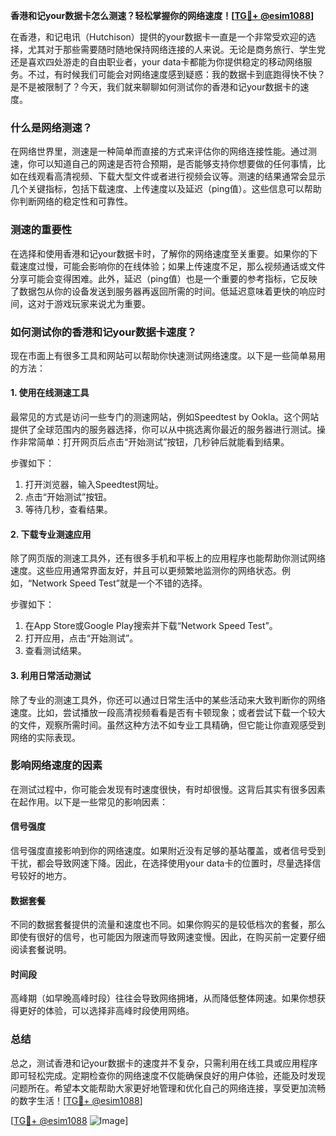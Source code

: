 **香港和记your数据卡怎么测速？轻松掌握你的网络速度！[[TG💪+ @esim1088](https://t.me/s/esim1088)]**

在香港，和记电讯（Hutchison）提供的your数据卡一直是一个非常受欢迎的选择，尤其对于那些需要随时随地保持网络连接的人来说。无论是商务旅行、学生党还是喜欢四处游走的自由职业者，your data卡都能为你提供稳定的移动网络服务。不过，有时候我们可能会对网络速度感到疑惑：我的数据卡到底跑得快不快？是不是被限制了？今天，我们就来聊聊如何测试你的香港和记your数据卡的速度。

### 什么是网络测速？

在网络世界里，测速是一种简单而直接的方式来评估你的网络连接性能。通过测速，你可以知道自己的网速是否符合预期，是否能够支持你想要做的任何事情，比如在线观看高清视频、下载大型文件或者进行视频会议等。测速的结果通常会显示几个关键指标，包括下载速度、上传速度以及延迟（ping值）。这些信息可以帮助你判断网络的稳定性和可靠性。

### 测速的重要性

在选择和使用香港和记your数据卡时，了解你的网络速度至关重要。如果你的下载速度过慢，可能会影响你的在线体验；如果上传速度不足，那么视频通话或文件分享可能会变得困难。此外，延迟（ping值）也是一个重要的参考指标，它反映了数据包从你的设备发送到服务器再返回所需的时间。低延迟意味着更快的响应时间，这对于游戏玩家来说尤为重要。

### 如何测试你的香港和记your数据卡速度？

现在市面上有很多工具和网站可以帮助你快速测试网络速度。以下是一些简单易用的方法：

#### 1. 使用在线测速工具

最常见的方式是访问一些专门的测速网站，例如Speedtest by Ookla。这个网站提供了全球范围内的服务器选择，你可以从中挑选离你最近的服务器进行测试。操作非常简单：打开网页后点击“开始测试”按钮，几秒钟后就能看到结果。

步骤如下：
1. 打开浏览器，输入Speedtest网址。
2. 点击“开始测试”按钮。
3. 等待几秒，查看结果。

#### 2. 下载专业测速应用

除了网页版的测速工具外，还有很多手机和平板上的应用程序也能帮助你测试网络速度。这些应用通常界面友好，并且可以更频繁地监测你的网络状态。例如，“Network Speed Test”就是一个不错的选择。

步骤如下：
1. 在App Store或Google Play搜索并下载“Network Speed Test”。
2. 打开应用，点击“开始测试”。
3. 查看测试结果。

#### 3. 利用日常活动测试

除了专业的测速工具外，你还可以通过日常生活中的某些活动来大致判断你的网络速度。比如，尝试播放一段高清视频看看是否有卡顿现象；或者尝试下载一个较大的文件，观察所需时间。虽然这种方法不如专业工具精确，但它能让你直观感受到网络的实际表现。

### 影响网络速度的因素

在测试过程中，你可能会发现有时速度很快，有时却很慢。这背后其实有很多因素在起作用。以下是一些常见的影响因素：

#### 信号强度

信号强度直接影响到你的网络速度。如果附近没有足够的基站覆盖，或者信号受到干扰，都会导致网速下降。因此，在选择使用your data卡的位置时，尽量选择信号较好的地方。

#### 数据套餐

不同的数据套餐提供的流量和速度也不同。如果你购买的是较低档次的套餐，那么即使有很好的信号，也可能因为限速而导致网速变慢。因此，在购买前一定要仔细阅读套餐说明。

#### 时间段

高峰期（如早晚高峰时段）往往会导致网络拥堵，从而降低整体网速。如果你想获得更好的体验，可以选择非高峰时段使用网络。

### 总结

总之，测试香港和记your数据卡的速度并不复杂，只需利用在线工具或应用程序即可轻松完成。定期检查你的网络速度不仅能确保良好的用户体验，还能及时发现问题所在。希望本文能帮助大家更好地管理和优化自己的网络连接，享受更加流畅的数字生活！[[TG💪+ @esim1088](https://t.me/s/esim1088)]

[[TG💪+ @esim1088](https://t.me/s/esim1088) ![Image](https://i.postimg.cc/4NQfJmqS/Snipaste-2025-05-13-00-14-12.png)]